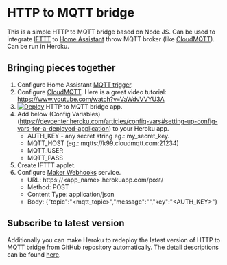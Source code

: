 # HTTP to MQTT bridge

This is a simple HTTP to MQTT bridge based on Node JS.
Can be used to integrate [IFTTT](https://ifttt.com/about) to [Home Assistant](https://home-assistant.io/) throw MQTT broker (like [CloudMQTT](https://www.cloudmqtt.com/)). Can be run in Heroku.

## Bringing pieces together

1. Configure Home Assistant [MQTT trigger](https://home-assistant.io/docs/automation/trigger/#mqtt-trigger).
1. Configure [CloudMQTT](https://www.cloudmqtt.com/). Here is a great video tutorial: https://www.youtube.com/watch?v=VaWdvVVYU3A
1. [![Deploy](https://www.herokucdn.com/deploy/button.svg)](https://heroku.com/deploy?template=https://github.com/petkov/http_to_mqtt) HTTP to MQTT bridge app.
1. Add below (Config Variables)(https://devcenter.heroku.com/articles/config-vars#setting-up-config-vars-for-a-deployed-application) to your Heroku app.
   * AUTH_KEY - any secret string eg.: my_secret_key.
   * MQTT_HOST (eg.: mqtts://k99.cloudmqtt.com:21234)
   * MQTT_USER
   * MQTT_PASS
1. Create IFTTT applet.
1. Configure [Maker Webhooks](https://ifttt.com/maker_webhooks) service.
   * URL: https://<app_name>.herokuapp.com/post/
   * Method: POST
   * Content Type: application/json
   * Body: {"topic":"<mqtt_topic>","message":"<message>","key":"<AUTH_KEY>"}
   
## Subscribe to latest version

Additionally you can make Heroku to redeploy the latest version of HTTP to MQTT bridge from GitHub repository automatically. The detail descriptions can be found [here](https://devcenter.heroku.com/articles/github-integration#automatic-deploys).
